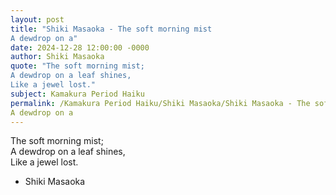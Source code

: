 ```yaml
---
layout: post
title: "Shiki Masaoka - The soft morning mist  
A dewdrop on a"
date: 2024-12-28 12:00:00 -0000
author: Shiki Masaoka
quote: "The soft morning mist;  
A dewdrop on a leaf shines,  
Like a jewel lost."
subject: Kamakura Period Haiku
permalink: /Kamakura Period Haiku/Shiki Masaoka/Shiki Masaoka - The soft morning mist  
A dewdrop on a
---
```


The soft morning mist;  
A dewdrop on a leaf shines,  
Like a jewel lost.

- Shiki Masaoka
